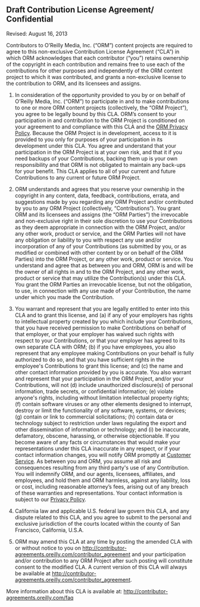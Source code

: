 ## Draft Contribution License Agreement/ Confidential 
Revised: August 16, 2013

Contributors to O’Reilly Media, Inc. (“ORM”) content projects are required to agree to this non-exclusive Contribution License Agreement (“CLA”) in which ORM acknowledges that each contributor (“you”) retains ownership of the copyright in each contribution and remains free to use each of the contributions for other purposes and independently of the ORM content project to which it was contributed, and grants a non-exclusive license to the contribution to ORM, and its licensees and assigns.

1. In consideration of the opportunity provided to you by or on behalf of O’Reilly Media, Inc. (“ORM”) to participate in and to make contributions to one or more ORM content projects (collectively, the “ORM Project”), you agree to be legally bound by this CLA. ORM’s consent to your participation in and contribution to the ORM Project is conditioned on your agreement to and compliance with this CLA and the [ORM Privacy Policy](http://oreilly.com/oreilly/privacy.csp). Because the ORM Project is in development, access to it is provided to you only for purposes of your participation in its development under this CLA. You agree and understand that your participation in the ORM Project is at your own risk, and that it if you need backups of your Contributions, backing them up is your own responsibility and that ORM is not obligated to maintain any back-ups for your benefit.  This CLA applies to all of your current and future Contributions to any current or future ORM Project. 

2. ORM understands and agrees that you reserve your ownership in the copyright in any content, data, feedback, contributions, errata, and suggestions made by you regarding any ORM Project and/or contributed by you to any ORM Project (collectively, “Contributions”).  You grant ORM and its licensees and assigns (the “ORM Parties”) the irrevocable and non-exclusive right in their sole discretion to use your Contributions as they deem appropriate in connection with the ORM Project, and/or any other work, product or service, and the ORM Parties will not have any obligation or liability to you with respect any use and/or incorporation of any of your Contributions (as submitted by you, or as modified or combined with other content by or on behalf of the ORM Parties) into the ORM Project, or any other work, product or service. You understand and agree that as between you and ORM, ORM is and will be the owner of all rights in and to the ORM Project, and any other work, product or service that may utilize the Contribution(s) under this CLA. You grant the ORM Parties an irrevocable license, but not the obligation, to use, in connection with any use made of your Contribution, the name under which you made the Contribution.

3. You warrant and represent that you are legally entitled to enter into this CLA and to grant this license, and (a) if any of your employers has rights to intellectual property created by you which include your Contributions, that you have received permission to make Contributions on behalf of that employer, or that your employer has waived such rights with respect to your Contributions, or that your employer has agreed to its own separate CLA with ORM; (b) if you have employees, you also represent that any employee making Contributions on your behalf is fully authorized to do so, and that you have sufficient rights in the employee's Contributions to grant this license; and (c) the name and other contact information provided by you is accurate. You also warrant and represent that your participation in the ORM Project, and/or your Contributions, will not (d) include unauthorized disclosure(s) of personal information, trade secrets, or confidential information; (e) violate anyone's rights, including without limitation intellectual property rights; (f) contain software viruses or any other elements designed to interrupt, destroy or limit the functionality of any software, systems, or devices; (g) contain or link to commercial solicitations; (h) contain data or technology subject to restriction under laws regulating the export and other dissemination of information or technology; and (i) be inaccurate, defamatory, obscene, harassing, or otherwise objectionable. 
If you become aware of any facts or circumstances that would make your representations under this CLA inaccurate in any respect, or if your contact information changes, you will notify ORM promptly at [Customer Service](http://shop.oreilly.com/category/customer-service.do). As between you and ORM, you assume all risk and consequences resulting from any third party's use of any Contribution. You will indemnify ORM, and our agents, licensees, affiliates, and employees, and hold them and ORM harmless, against any liability, loss or cost, including reasonable attorney’s fees, arising out of any breach of these warranties and representations.  Your contact information is subject to our [Privacy Policy](http://oreilly.com/oreilly/privacy.csp).

4. California law and applicable U.S. federal law govern this CLA, and any dispute related to this CLA, and you agree to submit to the personal and exclusive jurisdiction of the courts located within the county of San Francisco, California, U.S.A.  

5. ORM may amend this CLA at any time by posting the amended CLA with or without notice to you on http://contributor-agreements.oreilly.com/contributor_agreement and your participation and/or contribution to any ORM Project after such posting will constitute consent to the modified CLA. A current version of this CLA will always be available at http://contributor-agreements.oreilly.com/contributor_agreement.


More information about this CLA is available at:  http://contributor-agreements.oreilly.com/faq


